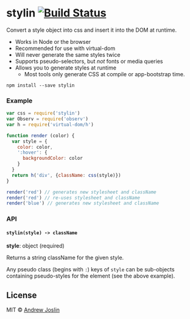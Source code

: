 # stylin [![Build Status](https://travis-ci.org/ajoslin/stylin.svg?branch=master)](https://travis-ci.org/ajoslin/stylin)

Convert a style object into css and insert it into the DOM at runtime.

- Works in Node or the browser
- Recommended for use with virtual-dom
- Will never generate the same styles twice
- Supports pseudo-selectors, but *not* fonts or media queries
- Allows you to generate styles at runtime
  - Most tools only generate CSS at compile or app-bootstrap time.

```
npm install --save stylin
```

### Example

```js
var css = require('stylin')
var Observ = require('observ')
var h = require('virtual-dom/h')

function render (color) {
  var style = {
    color: color,
    ':hover': {
      backgroundColor: color
    }
  }
  return h('div', {className: css(style)})
}

render('red') // generates new stylesheet and className
render('red') // re-uses stylesheet and className
render('blue') // generates new stylesheet and className
```

### API

#### `stylin(style) -> className`

**style**: object (required)

Returns a string className for the given style.

Any pseudo class (begins with `:`) keys of `style` can be sub-objects containing pseudo-styles for the element (see the above example).

## License

MIT © [Andrew Joslin](http://ajoslin.com)
